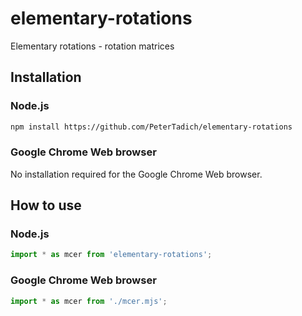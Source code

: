 # elementary-rotations
Elementary rotations - rotation matrices

## Installation

### Node.js

```bash
npm install https://github.com/PeterTadich/elementary-rotations
```

### Google Chrome Web browser

No installation required for the Google Chrome Web browser.

## How to use

### Node.js

```js
import * as mcer from 'elementary-rotations';
```

### Google Chrome Web browser

```js
import * as mcer from './mcer.mjs';
```